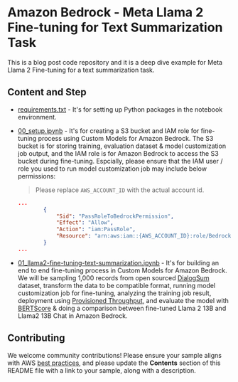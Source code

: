 # Amazon Bedrock - Meta Llama 2 Fine-tuning for Text Summarization Task

This is a blog post code repository and it is a deep dive example for Meta Llama 2 Fine-tuning for a text summarization task. 

## Content and Step

- [requirements.txt](./requirements.txt) - It's for setting up Python packages in the notebook environment.

- [00_setup.ipynb](./00\_setup.ipynb) - It's for creating a S3 bucket and IAM role for fine-tuning process using Custom Models for Amazon Bedrock. The S3 bucket is for storing training, evaluation dataset & model customization job output, and the IAM role is for Amazon Bedrock to access the S3 bucket during fine-tuning. Espcially, please ensure that the IAM user / role you used to run model customization job may include below permissions:

    > Please replace `AWS_ACCOUNT_ID` with the actual account id.

    ```json
    ...
            {
                "Sid": "PassRoleToBedrockPermission",
                "Effect": "Allow",
                "Action": "iam:PassRole",
                "Resource": "arn:aws:iam::{AWS_ACCOUNT_ID}:role/BedrockFineTuningBlogResourceAccessRole"
            }
    ...
    ```

- [01_llama2-fine-tuning-text-summarization.ipynb](./01\_llama2-fine-tuning-text-summarization.ipynb) - It's for building an end to end fine-tuning process in Custom Models for Amazon Bedrock. We will be sampling 1,000 records from open sourced [DialogSum](https://huggingface.co/datasets/knkarthick/dialogsum) dataset, transform the data to be compatible format, running model customization job for fine-tuning, analyzing the training job result, deployment using [Provisioned Throughput](https://docs.aws.amazon.com/bedrock/latest/userguide/prov-throughput.html), and evaluate the model with [BERTScore](https://huggingface.co/spaces/evaluate-metric/bertscore) & doing a comparison between fine-tuned Llama 2 13B and Llama2 13B Chat in Amazon Bedrock.  

## Contributing

We welcome community contributions! Please ensure your sample aligns with AWS [best practices](https://aws.amazon.com/architecture/well-architected/), and please update the **Contents** section of this README file with a link to your sample, along with a description.